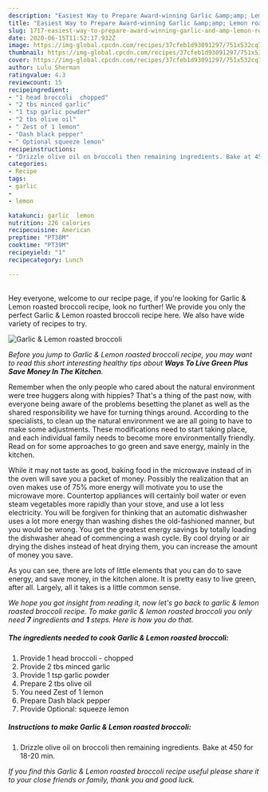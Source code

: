 ```yaml
---
description: "Easiest Way to Prepare Award-winning Garlic &amp;amp; Lemon roasted broccoli"
title: "Easiest Way to Prepare Award-winning Garlic &amp;amp; Lemon roasted broccoli"
slug: 1717-easiest-way-to-prepare-award-winning-garlic-and-amp-lemon-roasted-broccoli
date: 2020-06-15T11:52:17.932Z
image: https://img-global.cpcdn.com/recipes/37cfeb1d93091297/751x532cq70/garlic-lemon-roasted-broccoli-recipe-main-photo.jpg
thumbnail: https://img-global.cpcdn.com/recipes/37cfeb1d93091297/751x532cq70/garlic-lemon-roasted-broccoli-recipe-main-photo.jpg
cover: https://img-global.cpcdn.com/recipes/37cfeb1d93091297/751x532cq70/garlic-lemon-roasted-broccoli-recipe-main-photo.jpg
author: Lulu Sherman
ratingvalue: 4.3
reviewcount: 15
recipeingredient:
- "1 head broccoli  chopped"
- "2 tbs minced garlic"
- "1 tsp garlic powder"
- "2 tbs olive oil"
- " Zest of 1 lemon"
- "Dash black pepper"
- " Optional squeeze lemon"
recipeinstructions:
- "Drizzle olive oil on broccoli then remaining ingredients. Bake at 450 for 18-20 min."
categories:
- Recipe
tags:
- garlic
- 
- lemon

katakunci: garlic  lemon 
nutrition: 226 calories
recipecuisine: American
preptime: "PT38M"
cooktime: "PT39M"
recipeyield: "1"
recipecategory: Lunch

---
```

<br>
Hey everyone, welcome to our recipe page, if you're looking for Garlic &amp; Lemon roasted broccoli recipe, look no further! We provide you only the perfect Garlic &amp; Lemon roasted broccoli recipe here. We also have wide variety of recipes to try.
<br>


![Garlic &amp; Lemon roasted broccoli](https://img-global.cpcdn.com/recipes/37cfeb1d93091297/751x532cq70/garlic-lemon-roasted-broccoli-recipe-main-photo.jpg)

<i>Before you jump to Garlic &amp; Lemon roasted broccoli recipe, you may want to read this short interesting healthy tips about 
<strong>Ways To Live Green Plus Save Money In The Kitchen</strong>.</i>
</br>

Remember when the only people who cared about the natural environment were tree huggers along with hippies? That's a thing of the past now, with everyone being aware of the problems besetting the planet as well as the shared responsibility we have for turning things around. According to the specialists, to clean up the natural environment we are all going to have to make some adjustments. These modifications need to start taking place, and each individual family needs to become more environmentally friendly. Read on for some approaches to go green and save energy, mainly in the kitchen.

While it may not taste as good, baking food in the microwave instead of in the oven will save you a packet of money. Possibly the realization that an oven makes use of 75% more energy will motivate you to use the microwave more. Countertop appliances will certainly boil water or even steam vegetables more rapidly than your stove, and use a lot less electricity. You will be forgiven for thinking that an automatic dishwasher uses a lot more energy than washing dishes the old-fashioned manner, but you would be wrong. You get the greatest energy savings by totally loading the dishwasher ahead of commencing a wash cycle. By cool drying or air drying the dishes instead of heat drying them, you can increase the amount of money you save.

As you can see, there are lots of little elements that you can do to save energy, and save money, in the kitchen alone. It is pretty easy to live green, after all. Largely, all it takes is a little common sense.


<i>We hope you got insight from reading it, now let's go back to garlic &amp; lemon roasted broccoli recipe. To make garlic &amp; lemon roasted broccoli you only need <strong>7</strong> ingredients and <strong>1</strong> steps. Here is how you do that.
</i>

##### The ingredients needed to cook Garlic &amp; Lemon roasted broccoli:

1. Provide 1 head broccoli - chopped
1. Provide 2 tbs minced garlic
1. Provide 1 tsp garlic powder
1. Prepare 2 tbs olive oil
1. You need  Zest of 1 lemon
1. Prepare Dash black pepper
1. Provide  Optional: squeeze lemon


##### Instructions to make Garlic &amp; Lemon roasted broccoli:

1. Drizzle olive oil on broccoli then remaining ingredients. Bake at 450 for 18-20 min.


<i>If you find this Garlic &amp; Lemon roasted broccoli recipe useful please share it to your close friends or family, thank you and good luck.</i>
